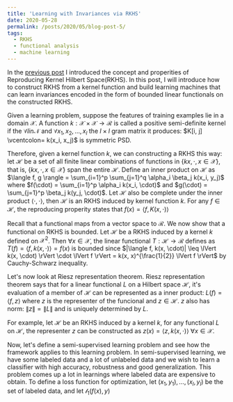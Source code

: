 ```yaml
---
title: 'Learning with Invariances via RKHS'
date: 2020-05-28
permalink: /posts/2020/05/blog-post-5/
tags:
  - RKHS
  - functional analysis
  - machine learning
---
```


In the [previous post](https://zetongqi.github.io/posts/2020/05/blog-post-4/) I introduced the concept and properities of Reproducing Kernel Hilbert Space(RKHS). In this post, I will introduce how to construct RKHS from a kernel function and build learning machines that can learn invariances encoded in the form of bounded linear functionals on the constructed RKHS.

Given a learning problem, suppose the features of training examples lie in a domain $\mathcal{X}$. A function $k: \mathcal{X} \times \mathcal{X} \to \mathcal{R}$ is called a positive semi-definite kernel if the $\forall l in \mathcal{N}$ and $\forall x_1, x_2, \dots, x_l$ the $l \times l$ gram matrix it produces: $K[i, j] \vcentcolon= k(x_i, x_j)$ is symmetric PSD.

Therefore, given a kernel function $k$, we can constructing a RKHS this way: let $\mathcal{H}$ be a set of all finite linear combinations of functions in $\{ k{x, \cdot}, x \in \mathcal{X} \}$, that is, $\{ k{x, \cdot}, x \in \mathcal{X} \}$ span the entire $\mathcal{H}$. Define an inner product on $\mathcal{H}$ as $\langle f, g \rangle = \sum_{i=1}^p \sum_{j=1}^q \alpha_i \beta_j k(x_i, y_j)$ where $f(\cdot) = \sum_{i=1}^p \alpha_i k(x_i, \cdot)$ and $g(\cdot) = \sum_{j=1}^p \beta_j k(y_j, \cdot)$. Let $\mathcal{H}$ also be complete under the inner product $\langle \cdot, \cdot \rangle$, then $\mathcal{H}$ is an RKHS induced by kernel function $k$. For any $f \in \mathcal{H}$, the reproducing properity states that $f(x) = \langle f, K(x, \cdot) \rangle$

Recall that a functional maps from a vector space to $\mathcal{R}$. We now show that a functional on RKHS is bounded. Let $\mathcal{H}$ be a RKHS induced by a kernel $k$ defined on $\mathcal{X}^2$. Then $\forall x \in \mathcal{X}$, the linear functional $T: \mathcal{H} \to \mathcal{R}$ defines as $T(f) = \langle f, k(x, \cdot) \rangle = f(x)$ is bounded since $|\langle f, k(x, \cdot)| \leq \lVert k(x, \cdot) \rVert \cdot \lVert f \rVert = k(x, x)^{\frac{1}{2}} \lVert f \rVert$ by Cauchy-Schwarz inequality.

Let's now look at Riesz representation theorem. Riesz representation theorem says that for a linear functional $L$ on a Hilbert space $\mathcal{H}$, it's evaluation of a member of $\mathcal{H}$ can be represented as a inner product: $L(f) = \langle f, z \rangle$ where $z$ is the representer of the funcional and $z \in \mathcal{H}$. $z$ also has norm: $\lVert z \rVert = \lVert L \rVert$ and is uniquely determined by $L$.

For example, let $\mathcal{H}$ be an RKHS induced by a kernel $k$, for any functional $L$ on $\mathcal{H}$, the representer $z$ can be constructed as $z(x) = \langle z, k(x, \cdot) \rangle$ $\forall x \in \mathcal{X}$.

Now, let's define a semi-supervised learning problem and see how the framework applies to this learning problem. In semi-supervised learning, we have some labeled data and a lot of unlabeled data and we wish to learn a classifier with high accuracy, robustness and good generalization. This problem comes up a lot in learnings where labeled data are expensive to obtain. To define a loss function for optimization, let $(x_1, y_1), \dots, (x_l, y_l)$ be the set of labeled data, and let $\mathcal{l_1}(f(x), y)$

















